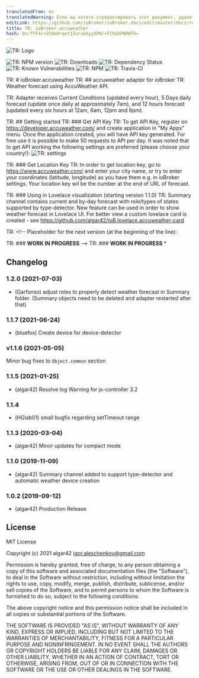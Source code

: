 ```yaml
---
translatedFrom: en
translatedWarning: Если вы хотите отредактировать этот документ, удалите поле «translationFrom», в противном случае этот документ будет снова автоматически переведен
editLink: https://github.com/ioBroker/ioBroker.docs/edit/master/docs/ru/adapterref/iobroker.accuweather/README.md
title: TR: ioBroker.accuweather
hash: On/fFF4r+ZCWa0rqet1IurukKyyXPW/+FChGXPNRW7k=
---
```

![TR: Logo](../../../en/adapterref/iobroker.accuweather/admin/accuweather.png)

![TR: NPM version](http://img.shields.io/npm/v/iobroker.accuweather.svg)
![TR: Downloads](https://img.shields.io/npm/dm/iobroker.accuweather.svg)
![TR: Dependency Status](https://img.shields.io/david/algar42/iobroker.accuweather.svg)
![TR: Known Vulnerabilities](https://snyk.io/test/github/algar42/ioBroker.accuweather/badge.svg)
![TR: NPM](https://nodei.co/npm/iobroker.accuweather.png?downloads=true)
![TR: Travis-CI](http://img.shields.io/travis/algar42/ioBroker.accuweather/master.svg)

TR: # ioBroker.accuweather
TR: ## accuweather adapter for ioBroker
TR: Weather forecast using AccuWeather API.

TR: Adapter receives Current Conditions (updated every hour), 5 Days daily forecast (update once daily at approximately 7am), and 12 hours forecast (updated every six hours at 12am, 6am, 12pm and 6pm).

TR: ## Getting started
TR: ### Get API Key
TR: To get API Key, register on https://developer.accuweather.com/ and create application in \"My Apps\" menu. Once the application created, you will have API key generated.
For free use it is possible to make 50 requests to API per day.
It was noted that to get API working the following settings are preferred (please choose your country!): ![TR: settings](../../../en/adapterref/iobroker.accuweather/admin/image.png)

TR: ### Get Location Key
TR: In order to get location key, go to https://www.accuweather.com/ and enter your city name, or try to enter your coordinates (latitude, longitude) as you have them e.g. in ioBroker settings.
Your location key wil be the number at the end of URL of forecast.

TR: ### Using in Lovelace visualization (starting version 1.1.0)
TR: Summary channel contains current and by-day forecast with role/types of states supported by type-detector.
New feature can be used in order to show weather forecast in Lovelace UI.
For better view a custom lovelace card is created - see https://github.com/algar42/IoB.lovelace.accuweather-card

TR: <!-- Placeholder for the next version (at the beginning of the line):

TR: ### **WORK IN PROGRESS** -->
TR: ### **WORK IN PROGRESS** *

## Changelog
### 1.2.0 (2021-07-03)
* (Garfonso) adjust roles to properly detect weather forecast in Summary folder. (Summary objects need to be deleted and adapter restarted after that)

### 1.1.7 (2021-06-24)
* (bluefox) Create device for device-detector 

### v1.1.6 (2021-05-05)
Minor bug fixes to `Object.common` section

### 1.1.5 (2021-01-25)
* (algar42) Resolve log Warning for js-controller 3.2

### 1.1.4
* (HGlab01) small bugfix regarding setTimeout range

### 1.1.3 (2020-03-04)
* (algar42) Minor updates for compact mode

### 1.1.0 (2019-11-09)
* (algar42) Summary channel added to support type-detector and automatic weather device creation

### 1.0.2 (2019-09-12)
* (algar42) Production Release

## License
MIT License

Copyright (c) 2021 algar42 <igor.aleschenkov@gmail.com>

Permission is hereby granted, free of charge, to any person obtaining a copy
of this software and associated documentation files (the "Software"), to deal
in the Software without restriction, including without limitation the rights
to use, copy, modify, merge, publish, distribute, sublicense, and/or sell
copies of the Software, and to permit persons to whom the Software is
furnished to do so, subject to the following conditions:

The above copyright notice and this permission notice shall be included in all
copies or substantial portions of the Software.

THE SOFTWARE IS PROVIDED "AS IS", WITHOUT WARRANTY OF ANY KIND, EXPRESS OR
IMPLIED, INCLUDING BUT NOT LIMITED TO THE WARRANTIES OF MERCHANTABILITY,
FITNESS FOR A PARTICULAR PURPOSE AND NONINFRINGEMENT. IN NO EVENT SHALL THE
AUTHORS OR COPYRIGHT HOLDERS BE LIABLE FOR ANY CLAIM, DAMAGES OR OTHER
LIABILITY, WHETHER IN AN ACTION OF CONTRACT, TORT OR OTHERWISE, ARISING FROM,
OUT OF OR IN CONNECTION WITH THE SOFTWARE OR THE USE OR OTHER DEALINGS IN THE
SOFTWARE.
